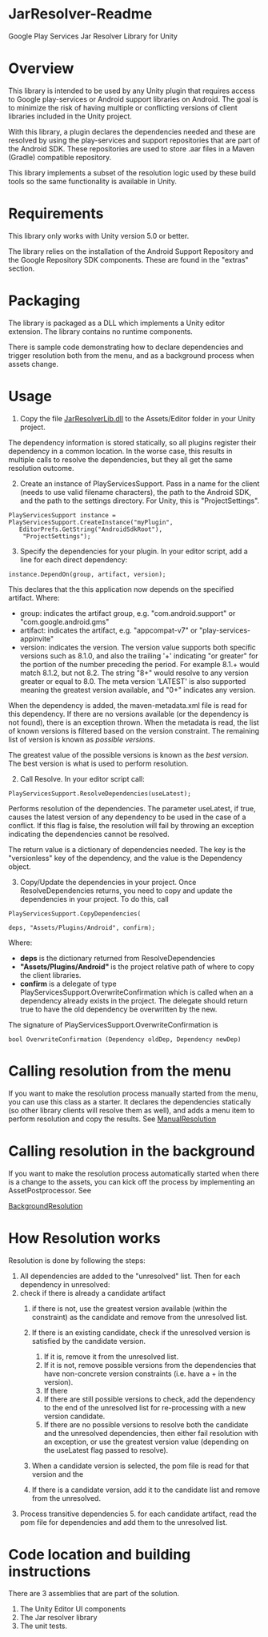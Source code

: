 # JarResolver-Readme
Google Play Services Jar Resolver Library for Unity

# Overview

This library is intended to be used by any Unity plugin that requires access to
Google play-services or Android support libraries on Android.  The goal is to
minimize the risk of having multiple or conflicting versions of client
libraries included in the Unity project.

With this library, a plugin declares the dependencies needed and these are
resolved by using the play-services and support repositories that are part of
the Android SDK.  These repositories are used to store .aar files in a Maven
(Gradle) compatible repository.  

This library implements a subset of the resolution logic used by these build
tools so the same functionality is available in Unity.

# Requirements

This library only works with Unity version 5.0 or better.

The library relies on the installation of the Android Support Repository and
the Google Repository SDK components.  These are found in the "extras" section.

# Packaging

The library is packaged as a DLL which implements a Unity editor extension.
The library contains no runtime components.

There is sample code demonstrating how to declare dependencies and trigger
resolution both from the menu, and as a background process when assets change.

# Usage

  1. Copy the file [JarResolverLib.dll](Assets/Editor/JarResolver.dll) to the Assets/Editor folder in your Unity
project.

The dependency information is stored statically, so all plugins register their
dependency in a common location.  In the worse case, this results in multiple calls to
resolve the dependencies, but they all get the same resolution outcome.

  2. Create an instance of PlayServicesSupport.  Pass in a name for the 
client (needs to use valid filename characters), the path to the Android SDK,
and the path to the settings directory.  For Unity, this is "ProjectSettings".

```
PlayServicesSupport instance = PlayServicesSupport.CreateInstance("myPlugin",
   EditorPrefs.GetString("AndroidSdkRoot"),
    "ProjectSettings");
```

  3. Specify the dependencies for your plugin.  In your editor script, add a line
for each direct dependency:

```
instance.DependOn(group, artifact, version);
```

This declares that the this application now depends on the specified artifact.
Where:

  * group: indicates the artifact group, e.g. "com.android.support" or
"com.google.android.gms"
  * artifact: indicates the artifact, e.g. "appcompat-v7" or
"play-services-appinvite"
  * version: indicates the version.  The version value supports both specific
versions such as 8.1.0, and also the trailing '+' indicating "or greater" for
the portion of the number preceding the period.  For example 8.1.+ would match
8.1.2, but not 8.2.  The string "8+" would resolve to any version greater or
equal to 8.0. The meta version  'LATEST' is also supported meaning the greatest
version available, and "0+" indicates any version.

When the dependency is added, the maven-metadata.xml file is read for this
dependency.  If there are no versions available (or the dependency is not
found), there is an exception thrown.  When the metadata is read, the list of
known versions is filtered based on the version constraint.  The remaining list
of version is known as <em>possible versions</em>. 

The greatest value of the possible versions is known as the <em>best version</em>.  The best version is what is used to perform resolution.

  2. Call Resolve.  In your editor script call:

```
PlayServicesSupport.ResolveDependencies(useLatest);
```

Performs resolution of the dependencies.  The parameter useLatest, if true,
causes the latest version of any dependency to be used in the case of a
conflict.  If this flag is false, the resolution will fail by throwing an
exception indicating the dependencies cannot be resolved.

The return value is a dictionary of dependencies needed.  The key is the
"versionless" key of the dependency, and the value is the Dependency object.

  3. Copy/Update the dependencies in your project.  Once ResolveDependencies
returns, you need to copy and update the dependencies in your project.  To do
this, call

```
PlayServicesSupport.CopyDependencies(

deps, "Assets/Plugins/Android", confirm);
```

Where:

  * <strong>deps</strong> is the dictionary returned from ResolveDependencies
  * <strong>"Assets/Plugins/Android" </strong>is the project relative path of where to copy the client libraries.
  * <strong>confirm</strong> is a delegate of type  PlayServicesSupport.OverwriteConfirmation which is
called when an a dependency already exists in the project.  The delegate should
return true to have the old dependency be overwritten by the new.

The signature of PlayServicesSupport.OverwriteConfirmation is

```
bool OverwriteConfirmation (Dependency oldDep, Dependency newDep)
```

# Calling resolution from the menu

If you want to make the resolution process manually started from the menu, you
can use this class as a starter.  It declares the dependencies statically (so
other library clients will resolve them as well), and adds a menu item to
perform resolution and copy the results.  See
[ManualResolution](Assets/Editor/ManualResolution.cs)

# Calling resolution in the background

If you want to make the resolution process automatically started when there is
a change to the assets, you can kick off the process by implementing an
AssetPostprocessor.  See

[BackgroundResolution](Assets/Editor/BackgroundResolution.cs)

# How Resolution works

Resolution is done by following the steps:

  1. All dependencies are added to the "unresolved" list.  Then for each dependency
in unresolved:
  2. check if there is already a candidate artifact
     1. if there is not, use the greatest version available (within the constraint) as
the candidate and remove from the unresolved list.
     2. If there is an existing candidate, check if the unresolved version is satisfied
by the candidate version.
        1. If it is, remove it from the unresolved list.
        2. If it is not, remove possible versions from the dependencies that have
non-concrete version constraints (i.e. have a + in the version).
        3. If there
        4. If there are still possible versions to check, add  the dependency to the end
of the unresolved list for re-processing with a new version candidate.
        5. If there are no possible versions to resolve both the candidate and the
unresolved dependencies, then either fail resolution with an exception, or use
the greatest version value (depending on the useLatest flag passed to resolve).
     3. When a candidate version is selected, the pom file is read for that version and
the 

     4. If there is a candidate version, add it to the candidate list and remove from
the unresolved.
  3. Process transitive dependencies
     5. for each candidate artifact, read the pom file for dependencies and add them to
the unresolved list.

# Code location and building instructions

There are 3 assemblies that are part of the solution. 

  1. The Unity Editor UI components
  2. The Jar resolver library
  3. The unit tests.

